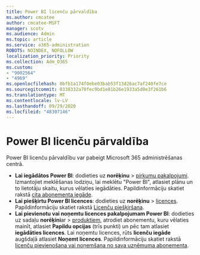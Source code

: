 ```yaml
---
title: Power BI licenču pārvaldība
ms.author: cmcatee
author: cmcatee-MSFT
manager: scotv
ms.audience: Admin
ms.topic: article
ms.service: o365-administration
ROBOTS: NOINDEX, NOFOLLOW
localization_priority: Priority
ms.collection: Adm_O365
ms.custom:
- "9002564"
- "4969"
ms.openlocfilehash: 0bfb1a174f0ebe03bab53f13d26ac7af240fe7ce
ms.sourcegitcommit: 0338332a70fec9bd1e81b26e1933a5d0e3f261b6
ms.translationtype: MT
ms.contentlocale: lv-LV
ms.lasthandoff: 09/29/2020
ms.locfileid: "48307146"
---
```

# <a name="power-bi-license-management"></a>Power BI licenču pārvaldība

Power BI licenču pārvaldību var pabeigt Microsoft 365 administrēšanas centrā.

- **Lai iegādātos Power BI**: dodieties uz **norēķinu** \> [pirkumu pakalpojumi](https://go.microsoft.com/fwlink/p/?linkid=868433). Izmantojiet meklēšanas lodziņu, lai meklētu "Power BI", atlasiet plānu un to lietotāju skaitu, kurus vēlaties iegādāties. Papildinformāciju skatiet rakstā [cita abonementa iegāde](https://docs.microsoft.com/microsoft-365/commerce/try-or-buy-microsoft-365\#buy-a-different-subscription).
- **Lai piešķirtu Power BI licences**: dodieties uz **norēķinu**  >  [licences](https://go.microsoft.com/fwlink/p/?linkid=842264). Papildinformāciju skatiet rakstā [Licenču piešķiršana](https://docs.microsoft.com/microsoft-365/admin/manage/assign-licenses-to-users).
- **Lai pievienotu vai noņemtu licences pakalpojumam Power BI**: dodieties uz sadaļu **norēķini**ar  >  [produktiem](https://go.microsoft.com/fwlink/p/?linkid=842054), atrodiet abonementu, kuru vēlaties mainīt, atlasiet **Papildu opcijas** (trīs punkti) un pēc tam atlasiet **iegādāties licences**. Lai noņemtu licences, rūts **licenču iegāde** augšdaļā atlasiet **Noņemt licences**. Papildinformāciju skatiet rakstā [licenču pievienošana vai noņemšana no sava uzņēmuma abonementa](https://docs.microsoft.com/microsoft-365/commerce/licenses/buy-licenses#add-or-remove-licenses-for-your-business-subscription).